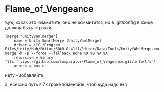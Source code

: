 # Flame_of_Vengeance

ъуъ, хз как это коммитить, оно не коммитится, но в .git/config в конце должны быть строчки
```
[merge "unityyamlmerge"]
	name = Unity SmartMerge (UnityYamlMerge)
	driver = \"C:/Program Files/Unity/Hub/Editor/6000.0.41f1/Editor/Data/Tools/UnityYAMLMerge.exe\" merge -h -p --force --fallback none %O %B %A %A
	recursive = binary
[lfs "https://github.com/Cumparator/Flame_of_Vengeance.git/info/lfs"]
	access = basic
```
нету - добавляйте

а, есессно путь в 7 строке поменяйте, чтоб куда надо вёл
